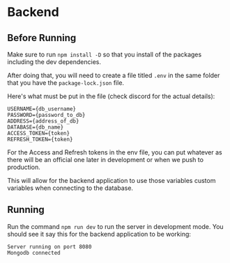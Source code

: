 # Backend

## Before Running

Make sure to run `npm install -D` so that you install of the packages including the dev dependencies.

After doing that, you will need to create a file titled `.env` in the same folder that you have the `package-lock.json` file.

Here's what must be put in the file (check discord for the actual details):

```
USERNAME={db_username}
PASSWORD={password_to_db}
ADDRESS={address_of_db}
DATABASE={db_name}
ACCESS_TOKEN={token}
REFRESH_TOKEN={token}
```

For the Access and Refresh tokens in the env file, you can put whatever as there will be an official one later in development or when we push to production.

This will allow for the backend application to use those variables custom variables when connecting to the database.

## Running

Run the command `npm run dev` to run the server in development mode.
You should see it say this for the backend application to be working:

```
Server running on port 8080
Mongodb connected
```
